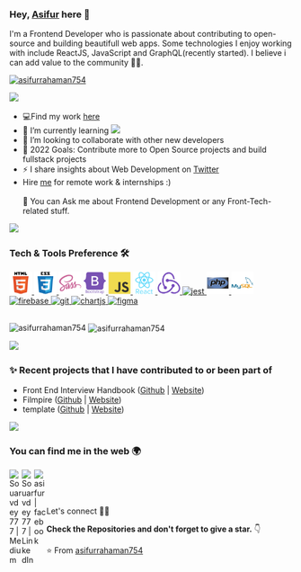 ### Hey, [Asifur](https://asifur754.netlify.app) here 👋

I'm a Frontend Developer who is passionate about contributing to open-source and building beautifull web apps. Some technologies I enjoy working with include ReactJS, JavaScript and GraphQL(recently started). I believe i can add value to the community 🧑‍💻.

<p align="left"> <a href="https://github.com/ryo-ma/github-profile-trophy"><img src="https://github-profile-trophy.vercel.app/?username=asifurrahaman754" alt="asifurrahaman754" /></a> </p>

![](https://i.imgur.com/waxVImv.png)

- 💻Find my work [here](https://asifur754.netlify.app/projects)
- 🌱 I’m currently learning <img src="https://img.shields.io/badge/-TypeScript-2F74C0?style=flat&logo=typescript&logoColor=ffffff">
- 👯 I’m looking to collaborate with other new developers
- 🥅 2022 Goals: Contribute more to Open Source projects and build fullstack projects
- ⚡ I share insights about Web Development on [Twitter](https://twitter.com/asifur754)
- Hire [me](mailto:asifurrahaman754@gmail.com) for remote work & internships :) <br/> <br/>
💬 You can Ask me about  Frontend Development or any Front-Tech-related stuff.

![](https://i.imgur.com/waxVImv.png)


### Tech & Tools Preference 🛠

<p align="left"> 
<a href="https://www.w3.org/html/" target="_blank" rel="noreferrer"> <img src="https://raw.githubusercontent.com/devicons/devicon/master/icons/html5/html5-original-wordmark.svg" alt="html5" width="40" height="40"/> </a>
<a href="https://www.w3schools.com/css/" target="_blank" rel="noreferrer"> <img src="https://raw.githubusercontent.com/devicons/devicon/master/icons/css3/css3-original-wordmark.svg" alt="css3" width="40" height="40"/> </a> 
<a href="https://sass-lang.com" target="_blank" rel="noreferrer"> <img src="https://raw.githubusercontent.com/devicons/devicon/master/icons/sass/sass-original.svg" alt="sass" width="40" height="40"/> </a>
<a href="https://getbootstrap.com" target="_blank" rel="noreferrer"> <img src="https://raw.githubusercontent.com/devicons/devicon/master/icons/bootstrap/bootstrap-plain-wordmark.svg" alt="bootstrap" width="40" height="40"/> </a>
<a href="https://developer.mozilla.org/en-US/docs/Web/JavaScript" target="_blank" rel="noreferrer"> <img src="https://raw.githubusercontent.com/devicons/devicon/master/icons/javascript/javascript-original.svg" alt="javascript" width="40" height="40"/> </a>
<a href="https://reactjs.org/" target="_blank" rel="noreferrer"> <img src="https://raw.githubusercontent.com/devicons/devicon/master/icons/react/react-original-wordmark.svg" alt="react" width="40" height="40"/> </a> 
<a href="https://redux.js.org" target="_blank" rel="noreferrer"> <img src="https://raw.githubusercontent.com/devicons/devicon/master/icons/redux/redux-original.svg" alt="redux" width="40" height="40"/> </a>
<a href="https://jestjs.io" target="_blank" rel="noreferrer"> <img src="https://www.vectorlogo.zone/logos/jestjsio/jestjsio-icon.svg" alt="jest" width="40" height="40"/> </a>
<a href="https://www.php.net" target="_blank" rel="noreferrer"> <img src="https://raw.githubusercontent.com/devicons/devicon/master/icons/php/php-original.svg" alt="php" width="40" height="40"/> </a> 
<a href="https://www.mysql.com/" target="_blank" rel="noreferrer"> <img src="https://raw.githubusercontent.com/devicons/devicon/master/icons/mysql/mysql-original-wordmark.svg" alt="mysql" width="40" height="40"/> </a>
 <a href="https://firebase.google.com/" target="_blank" rel="noreferrer"> <img src="https://www.vectorlogo.zone/logos/firebase/firebase-icon.svg" alt="firebase" width="40" height="40"/> </a> 
<a href="https://git-scm.com/" target="_blank" rel="noreferrer"> <img src="https://www.vectorlogo.zone/logos/git-scm/git-scm-icon.svg" alt="git" width="40" height="40"/> </a>  
<a href="https://www.chartjs.org" target="_blank" rel="noreferrer"> <img src="https://www.chartjs.org/media/logo-title.svg" alt="chartjs" width="40" height="40"/> </a> 
 <a href="https://www.figma.com/" target="_blank" rel="noreferrer"> <img src="https://www.vectorlogo.zone/logos/figma/figma-icon.svg" alt="figma" width="40" height="40"/> </a>

<br />
<br />

<p><img align="left" src="https://github-readme-stats.vercel.app/api/top-langs?username=asifurrahaman754&show_icons=true&locale=en&layout=compact" alt="asifurrahaman754" /></p>
<p>&nbsp;<img align="center" src="https://github-readme-stats.vercel.app/api?username=asifurrahaman754&show_icons=true&locale=en" alt="asifurrahaman754" /></p>


![](https://i.imgur.com/waxVImv.png)



### ✨ Recent projects that I have contributed to or been part of

- Front End Interview Handbook ([Github](https://github.com/yangshun/front-end-interview-handbook) | [Website](https://www.frontendinterviewhandbook.com/)) 
- Filmpire ([Github](https://github.com/Adrian333Dev/filmpire) | [Website](https://filmpire754.netlify.app/))
- template ([Github](https://github.com/toidicode/template) | [Website](https://github.toidicode.com//)) 


![](https://i.imgur.com/waxVImv.png)

### You can find me in the web 🌍
[<img align="left" alt="Souarvdey777 | Medium" width="22px" src="https://cdn.jsdelivr.net/npm/simple-icons@v3/icons/medium.svg" />][medium]
[<img align="left" alt="Souarvdey777 | LinkedIn" width="22px" src="https://cdn.jsdelivr.net/npm/simple-icons@v3/icons/linkedin.svg" />][linkedin]
[<img align="left" alt="asifur | facebook" width="22px" src="https://cdn.jsdelivr.net/npm/simple-icons@3.6.1/icons/twitter.svg" />][twitter]

<br />
<br />
<br />

Let's connect 👨‍💻 

**Check the Repositories and don't forget to give a star.** 👇

:star: From [asifurrahaman754](https://github.com/asifurrahaman754?tab=repositories)

[linkedin]: https://linkedin.com/in/asifur-rahaman-8b15901a2
[twitter]: https://twitter.com/asifur754
[medium]: https://asifurrahaman754.medium.com/
